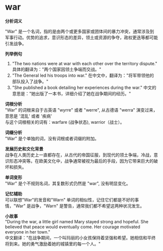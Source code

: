 # war

**分析词义**

  

"War" 是一个名词，指的是由两个或更多国家或团体间的暴力冲突，通常涉及到军事行动。优势的追求，意识形态的差异，领土或资源的争夺，政权更迭等都可能引发战争。

  

**列举例句**

  

1.  "The two nations were at war with each other over the territory dispute." 具体的翻译为："两个国家因领土争端而交战。"
2.  "The General led his troops into war." 在中文中，翻译为："将军带领他的部队投入了战争。"
3.  "She published a book detailing her experiences during the war." 中文的意思是："她出版了一本书，详细介绍了她在战争期间的经历。"

  

**词根分析**  
"War" 的词根来自于古英语 "wyrre" 或者 "werre", 从古德语 "werra" 演变过来，意思是 '混乱' 或者 '疾病'  
与这个词根相关的词有：warfare (战争状态), warrior（战士）。

  

**词缀分析**  
"War" 是个单独的词，没有词根或者词缀的附加。

  

**发展历史和文化背景**  
战争在人类历史上一直都存在，从古代的帝国征服，到现代的领土争端，冷战，意识形态冲突等。在欧美文化中，战争通常被视为最后的手段，因为它带来巨大的破坏和损失。

  

**单词变形**  
"War" 是个不规则名词，其复数形式仍然是 "war", 没有明显变化。

  

**记忆辅助**  
可以联想"War"的发音和"Warn" 单词的相似性，记住它们都是不好的事情，"War" 是战争，"Warn" 是警告，通常我们都不希望这两种状况发生。

  

**小故事**  
"During the war, a little girl named Mary stayed strong and hopeful. She believed that peace would eventually come. Her courage motivated everyone in her town."  
中文翻译："在战争期间，一个叫玛丽的小女孩保持着坚强和希望。她相信和平终将到来。她的勇气激励着她的城镇里的每一个人。"

